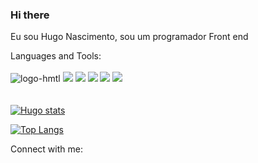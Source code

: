 ### Hi there 
Eu sou Hugo Nascimento, sou um programador Front end
<br>

Languages and Tools: 
<br>
<br>
<img src="https://img.shields.io/badge/HTML5-E34F26?style=for-the-badge&logo=html5&logoColor=white" alt="logo-hmtl"/>  <img src="https://img.shields.io/badge/CSS3-1572B6?style=for-the-badge&logo=css3&logoColor=white"/> <img src="https://img.shields.io/badge/JavaScript-F7DF1E?style=for-the-badge&logo=javascript&logoColor=black"/>	 <img src="https://img.shields.io/badge/React-20232A?style=for-the-badge&logo=react&logoColor=61DAFB"/> <img src="https://img.shields.io/badge/Node.js-43853D?style=for-the-badge&logo=node.js&logoColor=white"/> <img src="https://img.shields.io/badge/TypeScript-007ACC?style=for-the-badge&logo=typescript&logoColor=white"/>
<br>
<br>
<br>
[![Hugo stats](https://github-readme-stats.vercel.app/api?username=hugonsl)](https://github.com/anuraghazra/github-readme-stats)

[![Top Langs](https://github-readme-stats.vercel.app/api/top-langs/?username=hugonsl)](https://github.com/anuraghazra/github-readme-stats)

Connect with me:  
